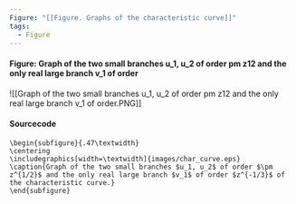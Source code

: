 ```yaml
---
Figure: "[[Figure. Graphs of the characteristic curve]]"
tags:
  - Figure
---
```

#### Figure: Graph of the two small branches u_1, u_2 of order pm z12 and the only real large branch v_1 of order

![[Graph of the two small branches u_1, u_2 of order pm z12 and the only real large branch v_1 of order.PNG]]

#### Sourcecode

```
\begin{subfigure}{.47\textwidth}
\centering
\includegraphics[width=\textwidth]{images/char_curve.eps}
\caption{Graph of the two small branches $u_1, u_2$ of order $\pm z^{1/2}$ and the only real large branch $v_1$ of order $z^{-1/3}$ of the characteristic curve.}
\end{subfigure}
```